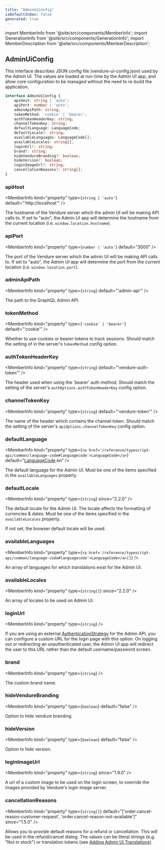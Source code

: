 ```yaml
---
title: "AdminUiConfig"
isDefaultIndex: false
generated: true
---
```

<!-- This file was generated from the Vendure source. Do not modify. Instead, re-run the "docs:build" script -->
import MemberInfo from '@site/src/components/MemberInfo';
import GenerationInfo from '@site/src/components/GenerationInfo';
import MemberDescription from '@site/src/components/MemberDescription';


## AdminUiConfig

<GenerationInfo sourceFile="packages/common/src/shared-types.ts" sourceLine="215" packageName="@vendure/common" />

This interface describes JSON config file (vendure-ui-config.json) used by the Admin UI.
The values are loaded at run-time by the Admin UI app, and allow core configuration to be
managed without the need to re-build the application.

```ts title="Signature"
interface AdminUiConfig {
    apiHost: string | 'auto';
    apiPort: number | 'auto';
    adminApiPath: string;
    tokenMethod: 'cookie' | 'bearer';
    authTokenHeaderKey: string;
    channelTokenKey: string;
    defaultLanguage: LanguageCode;
    defaultLocale?: string;
    availableLanguages: LanguageCode[];
    availableLocales: string[];
    loginUrl?: string;
    brand?: string;
    hideVendureBranding?: boolean;
    hideVersion?: boolean;
    loginImageUrl?: string;
    cancellationReasons?: string[];
}
```

<div className="members-wrapper">

### apiHost

<MemberInfo kind="property" type={`string | 'auto'`} default="'http://localhost'"   />

The hostname of the Vendure server which the admin UI will be making API calls
to. If set to "auto", the Admin UI app will determine the hostname from the
current location (i.e. `window.location.hostname`).
### apiPort

<MemberInfo kind="property" type={`number | 'auto'`} default="3000"   />

The port of the Vendure server which the admin UI will be making API calls
to. If set to "auto", the Admin UI app will determine the port from the
current location (i.e. `window.location.port`).
### adminApiPath

<MemberInfo kind="property" type={`string`} default="'admin-api'"   />

The path to the GraphQL Admin API.
### tokenMethod

<MemberInfo kind="property" type={`'cookie' | 'bearer'`} default="'cookie'"   />

Whether to use cookies or bearer tokens to track sessions.
Should match the setting of in the server's `tokenMethod` config
option.
### authTokenHeaderKey

<MemberInfo kind="property" type={`string`} default="'vendure-auth-token'"   />

The header used when using the 'bearer' auth method. Should match the
setting of the server's `authOptions.authTokenHeaderKey` config option.
### channelTokenKey

<MemberInfo kind="property" type={`string`} default="'vendure-token'"   />

The name of the header which contains the channel token. Should match the
setting of the server's `apiOptions.channelTokenKey` config option.
### defaultLanguage

<MemberInfo kind="property" type={`<a href='/reference/typescript-api/common/language-code#languagecode'>LanguageCode</a>`} default="<a href='/reference/typescript-api/common/language-code#languagecode'>LanguageCode</a>.en"   />

The default language for the Admin UI. Must be one of the
items specified in the `availableLanguages` property.
### defaultLocale

<MemberInfo kind="property" type={`string`}  since="2.2.0"  />

The default locale for the Admin UI. The locale affects the formatting of
currencies & dates. Must be one of the items specified
in the `availableLocales` property.

If not set, the browser default locale will be used.
### availableLanguages

<MemberInfo kind="property" type={`<a href='/reference/typescript-api/common/language-code#languagecode'>LanguageCode</a>[]`}   />

An array of languages for which translations exist for the Admin UI.
### availableLocales

<MemberInfo kind="property" type={`string[]`}  since="2.2.0"  />

An array of locales to be used on Admin UI.
### loginUrl

<MemberInfo kind="property" type={`string`}   />

If you are using an external <a href='/reference/typescript-api/auth/authentication-strategy#authenticationstrategy'>AuthenticationStrategy</a> for the Admin API, you can configure
a custom URL for the login page with this option. On logging out or redirecting an unauthenticated
user, the Admin UI app will redirect the user to this URL rather than the default username/password
screen.
### brand

<MemberInfo kind="property" type={`string`}   />

The custom brand name.
### hideVendureBranding

<MemberInfo kind="property" type={`boolean`} default="false"   />

Option to hide vendure branding.
### hideVersion

<MemberInfo kind="property" type={`boolean`} default="false"   />

Option to hide version.
### loginImageUrl

<MemberInfo kind="property" type={`string`}  since="1.9.0"  />

A url of a custom image to be used on the login screen, to override the images provided by Vendure's login image server.
### cancellationReasons

<MemberInfo kind="property" type={`string[]`} default="['order.cancel-reason-customer-request', 'order.cancel-reason-not-available']"  since="1.5.0"  />

Allows you to provide default reasons for a refund or cancellation. This will be used in the
refund/cancel dialog. The values can be literal strings (e.g. "Not in stock") or translation
tokens (see [Adding Admin UI Translations](/guides/extending-the-admin-ui/adding-ui-translations/)).


</div>
